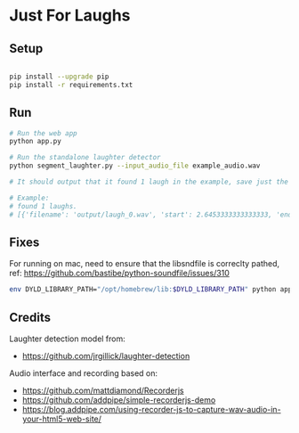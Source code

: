 # Just For Laughs

## Setup

```sh

pip install --upgrade pip
pip install -r requirements.txt
```

## Run

```sh
# Run the web app
python app.py

# Run the standalone laughter detector
python segment_laughter.py --input_audio_file example_audio.wav

# It should output that it found 1 laugh in the example, save just the laugh cropped from the input, and the time window when laugh happened.

# Example:
# found 1 laughs.
# [{'filename': 'output/laugh_0.wav', 'start': 2.6453333333333333, 'end': 5.261913043478261}]
```

## Fixes

For running on mac, need to ensure that the libsndfile is correclty pathed, ref: https://github.com/bastibe/python-soundfile/issues/310
```sh
env DYLD_LIBRARY_PATH="/opt/homebrew/lib:$DYLD_LIBRARY_PATH" python app.py
```


## Credits

Laughter detection model from:

* https://github.com/jrgillick/laughter-detection

Audio interface and recording based on:

* https://github.com/mattdiamond/Recorderjs
* https://github.com/addpipe/simple-recorderjs-demo
* https://blog.addpipe.com/using-recorder-js-to-capture-wav-audio-in-your-html5-web-site/
